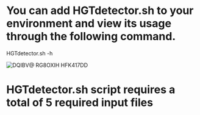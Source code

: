 # You can add HGTdetector.sh to your environment and view its usage through the following command.

HGTdetector.sh -h

![DQIBV@ RG8OXIH HFK417DD](https://github.com/SextupleV/TD-research/assets/22436936/bb8b3d64-a9c7-4ff7-894e-3f09275a2770)




# HGTdetector.sh script requires a total of 5 required input files





